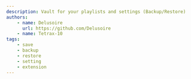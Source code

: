 ```yaml
---
description: Vault for your playlists and settings (Backup/Restore)
authors:
    - name: Delusoire
      url: https://github.com/Delusoire
    - name: Tetrax-10
tags:
    - save
    - backup
    - restore
    - setting
    - extension
---
```

